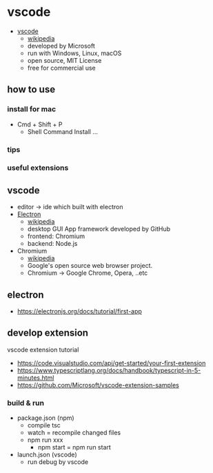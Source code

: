 # vscode

* [vscode](https://code.visualstudio.com/)
  * [wikipedia](https://en.wikipedia.org/wiki/Visual_Studio_Code)
  * developed by Microsoft
  * run with Windows, Linux, macOS
  * open source, MIT License
  * free for commercial use

## how to use

### install for mac

* Cmd + Shift + P
  * Shell Command Install ...

### tips

### useful extensions

## vscode 

* editor -> ide which built with electron
* [Electron](https://electronjs.org/)
  * [wikipedia](https://en.wikipedia.org/wiki/Electron_(software_framework))
  * desktop GUI App framework developed by GitHub
  * frontend: Chromium
  * backend: Node.js
* Chromium
  * [wikipedia](https://en.wikipedia.org/wiki/Chromium_(web_browser))
  * Google's open source web browser project.
  * Chromium -> Google Chrome, Opera, ..etc

## electron

* https://electronjs.org/docs/tutorial/first-app

## develop extension

vscode extension tutorial

* https://code.visualstudio.com/api/get-started/your-first-extension
* https://www.typescriptlang.org/docs/handbook/typescript-in-5-minutes.html
* https://github.com/Microsoft/vscode-extension-samples

### build & run

* package.json (npm)
  * compile tsc
  * watch = recompile changed files
  * npm run xxx
    * npm start = npm run start
* launch.json (vscode)
  * run debug by vscode
